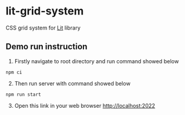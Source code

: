 # lit-grid-system

CSS grid system for [Lit](https://lit.dev) library

## Demo run instruction

1. Firstly navigate to root directory and run command showed below

```shell
npm ci
```

2. Then run server with command showed below

```shell
npm run start
```

3. Open this link in your web browser [http://localhost:2022](http://localhost:2022)